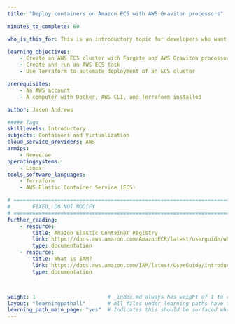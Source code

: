 ```yaml
---
title: "Deploy containers on Amazon ECS with AWS Graviton processors"

minutes_to_complete: 60

who_is_this_for: This is an introductory topic for developers who want to use AWS Graviton processors with Amazon Elastic Container Service (ECS).

learning_objectives:
    - Create an AWS ECS cluster with Fargate and AWS Graviton processors
    - Create and run an AWS ECS task
    - Use Terraform to automate deployment of an ECS cluster

prerequisites:
    - An AWS account
    - A computer with Docker, AWS CLI, and Terraform installed

author: Jason Andrews

##### Tags
skilllevels: Introductory
subjects: Containers and Virtualization
cloud_service_providers: AWS
armips:
    - Neoverse
operatingsystems:
    - Linux
tools_software_languages:
    - Terraform
    - AWS Elastic Container Service (ECS)

# ================================================================================
#       FIXED, DO NOT MODIFY
# ================================================================================
further_reading:
    - resource:
        title: Amazon Elastic Container Registry
        link: https://docs.aws.amazon.com/AmazonECR/latest/userguide/what-is-ecr.html?pg=ln&sec=hs
        type: documentation
    - resource:
        title: What is IAM?
        link: https://docs.aws.amazon.com/IAM/latest/UserGuide/introduction.html
        type: documentation



weight: 1                       # _index.md always has weight of 1 to order correctly
layout: "learningpathall"       # All files under learning paths have this same wrapper
learning_path_main_page: "yes"  # Indicates this should be surfaced when looking for related content. Only set for _index.md of learning path content.
---
```

